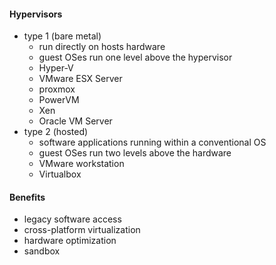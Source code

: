#### Hypervisors
- type 1 (bare metal)
	- run directly on hosts hardware
	- guest OSes run one level above the hypervisor
	- Hyper-V
	- VMware ESX Server
	- proxmox
	- PowerVM
	- Xen
	- Oracle VM Server
- type 2 (hosted)
	- software applications running within a conventional OS
	- guest OSes run two levels above the hardware
	- VMware workstation
	- Virtualbox
#### Benefits
- legacy software access
- cross-platform virtualization
- hardware optimization
- sandbox